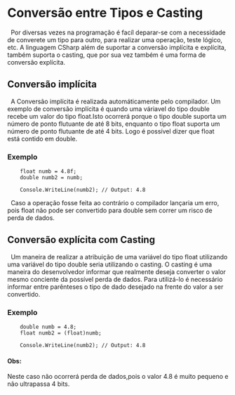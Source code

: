 # Conversão entre Tipos e Casting

&nbsp; Por diversas vezes na programação é facíl deparar-se com a necessidade de converete um tipo para outro, para realizar uma operação, teste lógico, etc. A linguagem CSharp além de suportar a conversão implícita e explícita, também suporta o casting, que por sua vez também é uma forma de conversão explícita.

## Conversão implícita

&nbsp; A Conversão implícita é realizada automáticamente pelo compilador. Um exemplo de conversão implícita é quando uma váriavel do tipo double recebe um valor do tipo float.Isto ocorrerá porque o tipo double suporta um número de ponto flutuante de até 8 bits, enquanto o tipo float suporta um número de ponto flutuante de até 4 bits. Logo é possível dizer que float está contido em double.

### Exemplo

```
    float numb = 4.8f;
    double numb2 = numb;

    Console.WriteLine(numb2); // Output: 4.8
```

&nbsp; Caso a operação fosse feita ao contrário o compilador lançaria um erro, pois float não pode ser convertido para double sem correr um risco de perda de dados.

## Conversão explícita com Casting

&nbsp; Um maneira de realizar a atribuição de uma variável do tipo float utilizando uma variável do tipo double seria utilizando o casting. O casting é uma maneira do desenvolvedor informar que realmente deseja converter o valor mesmo conciente da possível perda de dados. Para utilizá-lo é necessário informar entre parênteses o tipo de dado desejado na frente do valor a ser convertido.


### Exemplo

```
    double numb = 4.8;
    float numb2 = (float)numb;

    Console.WriteLine(numb2); // Output: 4.8
```

#### Obs:

Neste caso não ocorrerá perda de dados,pois o valor 4.8 é muito pequeno e não ultrapassa 4 bits.

